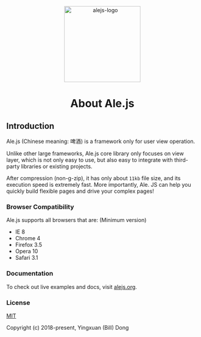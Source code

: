 <p align='center'>
   <img height='200px' src='https://github.com/Ale-js/alejs/blob/master/images/logo.png' alt='alejs-logo'>
</p>
<h1 align='center'>About Ale.js</h1>

## Introduction

Ale.js (Chinese meaning: 啤酒) is a framework only for user view operation. 

Unlike other large frameworks, Ale.js core library only focuses on view layer, which is not only easy to use, but also easy to integrate with third-party libraries or existing projects. 

After compression (non-g-zip), it has only about `11kb` file size, and its execution speed is extremely fast. More importantly, Ale. JS can help you quickly build flexible pages and drive your complex pages!

### Browser Compatibility
Ale.js supports all browsers that are:
(Minimum version)

- IE 8
- Chrome 4
- Firefox 3.5
- Opera 10
- Safari 3.1

### Documentation
To check out live examples and docs, visit [alejs.org](http://www.alejs.org).

### License

[MIT](http://opensource.org/licenses/MIT)

Copyright (c) 2018-present, Yingxuan (Bill) Dong
